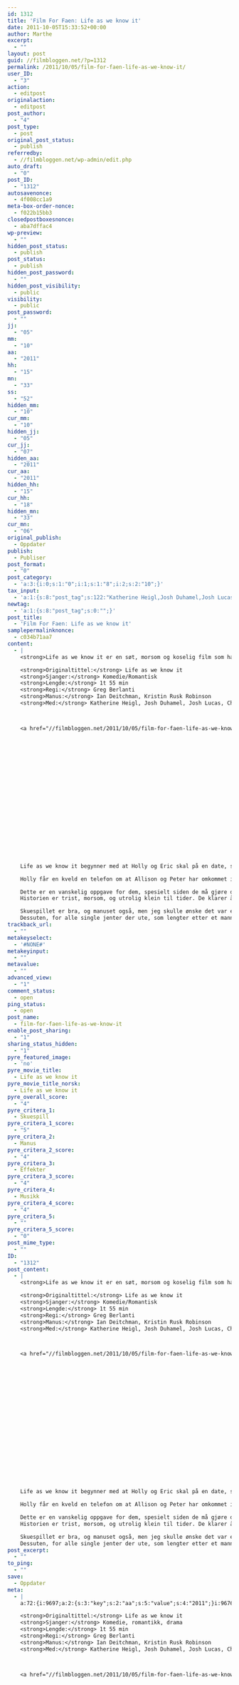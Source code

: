 ```yaml
---
id: 1312
title: 'Film For Faen: Life as we know it'
date: 2011-10-05T15:33:52+00:00
author: Marthe
excerpt:
  - ""
layout: post
guid: //filmbloggen.net/?p=1312
permalink: /2011/10/05/film-for-faen-life-as-we-know-it/
user_ID:
  - "3"
action:
  - editpost
originalaction:
  - editpost
post_author:
  - "4"
post_type:
  - post
original_post_status:
  - publish
referredby:
  - //filmbloggen.net/wp-admin/edit.php
auto_draft:
  - "0"
post_ID:
  - "1312"
autosavenonce:
  - 4f008cc1a9
meta-box-order-nonce:
  - f022b15bb3
closedpostboxesnonce:
  - aba7dffac4
wp-preview:
  - ""
hidden_post_status:
  - publish
post_status:
  - publish
hidden_post_password:
  - ""
hidden_post_visibility:
  - public
visibility:
  - public
post_password:
  - ""
jj:
  - "05"
mm:
  - "10"
aa:
  - "2011"
hh:
  - "15"
mn:
  - "33"
ss:
  - "52"
hidden_mm:
  - "10"
cur_mm:
  - "10"
hidden_jj:
  - "05"
cur_jj:
  - "07"
hidden_aa:
  - "2011"
cur_aa:
  - "2011"
hidden_hh:
  - "15"
cur_hh:
  - "18"
hidden_mn:
  - "33"
cur_mn:
  - "06"
original_publish:
  - Oppdater
publish:
  - Publiser
post_format:
  - "0"
post_category:
  - 'a:3:{i:0;s:1:"0";i:1;s:1:"8";i:2;s:2:"10";}'
tax_input:
  - 'a:1:{s:8:"post_tag";s:122:"Katherine Heigl,Josh Duhamel,Josh Lucas,Christina Hendricks,Hayes MacArthur,Jean Smart,Ian Deitchman,Kristin Rusk Robinson";}'
newtag:
  - 'a:1:{s:8:"post_tag";s:0:"";}'
post_title:
  - 'Film For Faen: Life as we know it'
samplepermalinknonce:
  - c034b71aa7
content:
  - |
    <strong>Life as we know it er en søt, morsom og koselig film som handler om Holly og Eric, som etter en katastrofal første date sitter de igjen med to ting felles: at de misliker hverandre og kjærligheten til fadderbarnet Sophie.<!--more--></strong>

    <strong>Originaltittel:</strong> Life as we know it
    <strong>Sjanger:</strong> Komedie/Romantisk
    <strong>Lengde:</strong> 1t 55 min
    <strong>Regi:</strong> Greg Berlanti
    <strong>Manus:</strong> Ian Deitchman, Kristin Rusk Robinson
    <strong>Med:</strong> Katherine Heigl, Josh Duhamel, Josh Lucas, Christina Hendricks, Hayes MacArthur, Jean Smart



    <a href="//filmbloggen.net/2011/10/05/film-for-faen-life-as-we-know-it/life-articlelarge/" rel="attachment wp-att-1314"><img class="alignleft size-full wp-image-1314" src="/wp-content/uploads//2011/10/LIFE-articleLarge.jpg" alt="" width="600" height="315" /></a>





















    Life as we know it begynner med at Holly og Eric skal på en date, som deres bestevenner, Peter og Allison har arrangert. Daten er en katastrofe, Eric er en time forsinket, og når han endelig dukker opp har han planer om å kjøre med Holly på en motorsykkel, noe Holly ikke er særlig begeistret for, så hun foreslår å kjøre sin smart bil. Men den gang ei. De rekker knapt å sette seg inn i bilen før de kaster inn håndkleet. Opp gjennom tiden tilbringer de allikevel mye tid sammen, siden Allison, Hollys beste venninne, og Peter, Erics bestevenn gifter seg og får datteren Sofie.

    Holly får en kveld en telefon om at Allison og Peter har omkommet i en bilulykke, og drar ned på politistasjonen. Eric kommer litt senere. De drar sammen hjem til Allison og Peter, og skal snakke med advokaten deres dagen etter. De får beskjeden om at Allison og Peter har satt opp dem begge til å ta seg av Sofie om de skulle dø.

    Dette er en vanskelig oppgave for dem, spesielt siden de må gjøre dette sammen.
    Historien er trist, morsom, og utrolig klein til tider. De klarer å sette historien så bra sammen, at det er vanskelig å unngå å kjenne seg igjen i situasjonen. Og det at ingen av dem egentlig vet noe om hvordan man tar seg av et barn fremmer de gode situasjonene veldig bra. Måten de har satt sammen karakterene på er utrolig morsom og fremmer disse kleine og spesielle situasjonene.

    Skuespillet er bra, og manuset også, men jeg skulle ønske det var en litt annen tvist i denne filmen, for det er lett å forutse hva som skjer videre, og det er ingen spesielle overraskende øyeblikk. Men filmen fungerer bra, selv om det er mye likt andre romantiske komedier.
    Dessuten, for alle single jenter der ute, som lengter etter et mannebein, så har denne filmen noen kjekkaser på lur.
trackback_url:
  - ""
metakeyselect:
  - '#NONE#'
metakeyinput:
  - ""
metavalue:
  - ""
advanced_view:
  - "1"
comment_status:
  - open
ping_status:
  - open
post_name:
  - film-for-faen-life-as-we-know-it
enable_post_sharing:
  - "1"
sharing_status_hidden:
  - "1"
pyre_featured_image:
  - 'no'
pyre_movie_title:
  - Life as we know it
pyre_movie_title_norsk:
  - Life as we know it
pyre_overall_score:
  - "4"
pyre_critera_1:
  - Skuespill
pyre_critera_1_score:
  - "5"
pyre_critera_2:
  - Manus
pyre_critera_2_score:
  - "4"
pyre_critera_3:
  - Effekter
pyre_critera_3_score:
  - "4"
pyre_critera_4:
  - Musikk
pyre_critera_4_score:
  - "4"
pyre_critera_5:
  - ""
pyre_critera_5_score:
  - "0"
post_mime_type:
  - ""
ID:
  - "1312"
post_content:
  - |
    <strong>Life as we know it er en søt, morsom og koselig film som handler om Holly og Eric, som etter en katastrofal første date sitter de igjen med to ting felles: at de misliker hverandre og kjærligheten til fadderbarnet Sophie.<!--more--></strong>

    <strong>Originaltittel:</strong> Life as we know it
    <strong>Sjanger:</strong> Komedie/Romantisk
    <strong>Lengde:</strong> 1t 55 min
    <strong>Regi:</strong> Greg Berlanti
    <strong>Manus:</strong> Ian Deitchman, Kristin Rusk Robinson
    <strong>Med:</strong> Katherine Heigl, Josh Duhamel, Josh Lucas, Christina Hendricks, Hayes MacArthur, Jean Smart



    <a href="//filmbloggen.net/2011/10/05/film-for-faen-life-as-we-know-it/life-articlelarge/" rel="attachment wp-att-1314"><img class="alignleft size-full wp-image-1314" src="/wp-content/uploads//2011/10/LIFE-articleLarge.jpg" alt="" width="600" height="315" /></a>





















    Life as we know it begynner med at Holly og Eric skal på en date, som deres bestevenner, Peter og Allison har arrangert. Daten er en katastrofe, Eric er en time forsinket, og når han endelig dukker opp har han planer om å kjøre med Holly på en motorsykkel, noe Holly ikke er særlig begeistret for, så hun foreslår å kjøre sin smart bil. Men den gang ei. De rekker knapt å sette seg inn i bilen før de kaster inn håndkleet. Opp gjennom tiden tilbringer de allikevel mye tid sammen, siden Allison, Hollys beste venninne, og Peter, Erics bestevenn gifter seg og får datteren Sofie.

    Holly får en kveld en telefon om at Allison og Peter har omkommet i en bilulykke, og drar ned på politistasjonen. Eric kommer litt senere. De drar sammen hjem til Allison og Peter, og skal snakke med advokaten deres dagen etter. De får beskjeden om at Allison og Peter har satt opp dem begge til å ta seg av Sofie om de skulle dø.

    Dette er en vanskelig oppgave for dem, spesielt siden de må gjøre dette sammen.
    Historien er trist, morsom, og utrolig klein til tider. De klarer å sette historien så bra sammen, at det er vanskelig å unngå å kjenne seg igjen i situasjonen. Og det at ingen av dem egentlig vet noe om hvordan man tar seg av et barn fremmer de gode situasjonene veldig bra. Måten de har satt sammen karakterene på er utrolig morsom og fremmer disse kleine og spesielle situasjonene.

    Skuespillet er bra, og manuset også, men jeg skulle ønske det var en litt annen tvist i denne filmen, for det er lett å forutse hva som skjer videre, og det er ingen spesielle overraskende øyeblikk. Men filmen fungerer bra, selv om det er mye likt andre romantiske komedier.
    Dessuten, for alle single jenter der ute, som lengter etter et mannebein, så har denne filmen noen kjekkaser på lur.
post_excerpt:
  - ""
to_ping:
  - ""
save:
  - Oppdater
meta:
  - |
    a:72:{i:9697;a:2:{s:3:"key";s:2:"aa";s:5:"value";s:4:"2011";}i:9676;a:2:{s:3:"key";s:6:"action";s:5:"value";s:8:"editpost";}i:9726;a:2:{s:3:"key";s:13:"advanced_view";s:5:"value";s:1:"1";}i:9685;a:2:{s:3:"key";s:13:"autosavenonce";s:5:"value";s:10:"9d91c419db";}i:9683;a:2:{s:3:"key";s:10:"auto_draft";s:5:"value";s:1:"0";}i:9687;a:2:{s:3:"key";s:20:"closedpostboxesnonce";s:5:"value";s:10:"57cf7a7e6d";}i:9727;a:2:{s:3:"key";s:14:"comment_status";s:5:"value";s:4:"open";}i:9719;a:2:{s:3:"key";s:7:"content";s:5:"value";s:2824:"<strong>Life as we know it er en søt, morsom og koselig film som handler om Holly og Eric, som etter en katastrofal første date sitter de igjen med to ting felles: at de misliker hverandre og kjærligheten til fadderbarnet Sophie.</strong>

    <strong>Originaltittel:</strong> Life as we know it
    <strong>Sjanger:</strong> Komedie, romantikk, drama
    <strong>Lengde:</strong> 1t 55 min
    <strong>Regi:</strong> Greg Berlanti
    <strong>Manus:</strong> Ian Deitchman, Kristin Rusk Robinson
    <strong>Med:</strong> Katherine Heigl, Josh Duhamel, Josh Lucas, Christina Hendricks, Hayes MacArthur, Jean Smart



    <a href="//filmbloggen.net/2011/10/05/film-for-faen-life-as-we-know-it/life-articlelarge/" rel="attachment wp-att-1314"><img class="alignleft size-full wp-image-1314" src="/wp-content/uploads//2011/10/LIFE-articleLarge.jpg" alt="" width="600" height="315" /></a>





















    Life as we know it begynner med at Holly og Eric skal på en date, som deres bestevenner, Peter og Allison har arrangert. Daten er en katastrofe, Eric er en time forsinket, og når han endelig dukker opp har han planer om å kjøre med Holly på en motorsykkel, noe Holly ikke er særlig begeistret for, så hun foreslår å kjøre sin smart bil. Men den gang ei. De rekker knapt å sette seg inn i bilen før de kaster inn håndkleet. Opp gjennom tiden tilbringer de allikevel mye tid sammen, siden Allison, Hollys beste venninne, og Peter, Erics bestevenn gifter seg og får datteren Sofie.

    Holly får en kveld en telefon om at Allison og Peter har omkommet i en bilulykke, og drar ned på politistasjonen. Eric kommer litt senere. De drar sammen hjem til Allison og Peter, og skal snakke med advokaten deres dagen etter. De får beskjeden om at Allison og Peter har satt opp dem begge til å ta seg av Sofie om de skulle dø.

    Dette er en vanskelig oppgave for dem, spesielt siden de må gjøre dette sammen.
    Historien er trist, morsom, og utrolig klein til tider. De klarer å sette historien så bra sammen, at det er vanskelig å unngå å kjenne seg igjen i situasjonen. Og det at ingen av dem egentlig vet noe om hvordan man tar seg av et barn fremmer de gode situasjonene veldig bra. Måten de har satt sammen karakterene på er utrolig morsom og fremmer disse kleine og spesielle situasjonene.

    Skuespillet er bra, og manuset også, men jeg skulle ønske det var en litt annen tvist i denne filmen, for det er lett å forutse hva som skjer videre, og det er ingen spesielle overraskende øyeblikk. Men filmen fungerer bra, selv om det er mye likt andre romantiske komedier.
    Dessuten, for alle single jenter der ute, som lengter etter et mannebein, så har denne filmen noen kjekkaser på lur.";}i:9706;a:2:{s:3:"key";s:6:"cur_aa";s:5:"value";s:4:"2011";}i:9708;a:2:{s:3:"key";s:6:"cur_hh";s:5:"value";s:2:"15";}i:9704;a:2:{s:3:"key";s:6:"cur_jj";s:5:"value";s:2:"05";}i:9702;a:2:{s:3:"key";s:6:"cur_mm";s:5:"value";s:2:"10";}i:9710;a:2:{s:3:"key";s:6:"cur_mn";s:5:"value";s:2:"33";}i:9730;a:2:{s:3:"key";s:19:"enable_post_sharing";s:5:"value";s:1:"1";}i:9720;a:2:{s:3:"key";s:7:"excerpt";s:5:"value";s:0:"";}i:9698;a:2:{s:3:"key";s:2:"hh";s:5:"value";s:2:"15";}i:9705;a:2:{s:3:"key";s:9:"hidden_aa";s:5:"value";s:4:"2011";}i:9707;a:2:{s:3:"key";s:9:"hidden_hh";s:5:"value";s:2:"15";}i:9703;a:2:{s:3:"key";s:9:"hidden_jj";s:5:"value";s:2:"05";}i:9701;a:2:{s:3:"key";s:9:"hidden_mm";s:5:"value";s:2:"10";}i:9709;a:2:{s:3:"key";s:9:"hidden_mn";s:5:"value";s:2:"33";}i:9691;a:2:{s:3:"key";s:20:"hidden_post_password";s:5:"value";s:0:"";}i:9689;a:2:{s:3:"key";s:18:"hidden_post_status";s:5:"value";s:7:"publish";}i:9692;a:2:{s:3:"key";s:22:"hidden_post_visibility";s:5:"value";s:6:"public";}i:9747;a:2:{s:3:"key";s:2:"ID";s:5:"value";s:4:"1312";}i:9695;a:2:{s:3:"key";s:2:"jj";s:5:"value";s:2:"05";}i:9686;a:2:{s:3:"key";s:20:"meta-box-order-nonce";s:5:"value";s:10:"dd6b774330";}i:9723;a:2:{s:3:"key";s:12:"metakeyinput";s:5:"value";s:0:"";}i:9722;a:2:{s:3:"key";s:13:"metakeyselect";s:5:"value";s:6:"#NONE#";}i:9724;a:2:{s:3:"key";s:9:"metavalue";s:5:"value";s:0:"";}i:9696;a:2:{s:3:"key";s:2:"mm";s:5:"value";s:2:"10";}i:9699;a:2:{s:3:"key";s:2:"mn";s:5:"value";s:2:"33";}i:9677;a:2:{s:3:"key";s:14:"originalaction";s:5:"value";s:8:"editpost";}i:9680;a:2:{s:3:"key";s:20:"original_post_status";s:5:"value";s:7:"publish";}i:9711;a:2:{s:3:"key";s:16:"original_publish";s:5:"value";s:8:"Oppdater";}i:9728;a:2:{s:3:"key";s:11:"ping_status";s:5:"value";s:4:"open";}i:9678;a:2:{s:3:"key";s:11:"post_author";s:5:"value";s:1:"4";}i:9748;a:2:{s:3:"key";s:12:"post_content";s:5:"value";s:2824:"<strong>Life as we know it er en søt, morsom og koselig film som handler om Holly og Eric, som etter en katastrofal første date sitter de igjen med to ting felles: at de misliker hverandre og kjærligheten til fadderbarnet Sophie.</strong>

    <strong>Originaltittel:</strong> Life as we know it
    <strong>Sjanger:</strong> Komedie, romantikk, drama
    <strong>Lengde:</strong> 1t 55 min
    <strong>Regi:</strong> Greg Berlanti
    <strong>Manus:</strong> Ian Deitchman, Kristin Rusk Robinson
    <strong>Med:</strong> Katherine Heigl, Josh Duhamel, Josh Lucas, Christina Hendricks, Hayes MacArthur, Jean Smart



    <a href="//filmbloggen.net/2011/10/05/film-for-faen-life-as-we-know-it/life-articlelarge/" rel="attachment wp-att-1314"><img class="alignleft size-full wp-image-1314" src="/wp-content/uploads//2011/10/LIFE-articleLarge.jpg" alt="" width="600" height="315" /></a>





















    Life as we know it begynner med at Holly og Eric skal på en date, som deres bestevenner, Peter og Allison har arrangert. Daten er en katastrofe, Eric er en time forsinket, og når han endelig dukker opp har han planer om å kjøre med Holly på en motorsykkel, noe Holly ikke er særlig begeistret for, så hun foreslår å kjøre sin smart bil. Men den gang ei. De rekker knapt å sette seg inn i bilen før de kaster inn håndkleet. Opp gjennom tiden tilbringer de allikevel mye tid sammen, siden Allison, Hollys beste venninne, og Peter, Erics bestevenn gifter seg og får datteren Sofie.

    Holly får en kveld en telefon om at Allison og Peter har omkommet i en bilulykke, og drar ned på politistasjonen. Eric kommer litt senere. De drar sammen hjem til Allison og Peter, og skal snakke med advokaten deres dagen etter. De får beskjeden om at Allison og Peter har satt opp dem begge til å ta seg av Sofie om de skulle dø.

    Dette er en vanskelig oppgave for dem, spesielt siden de må gjøre dette sammen.
    Historien er trist, morsom, og utrolig klein til tider. De klarer å sette historien så bra sammen, at det er vanskelig å unngå å kjenne seg igjen i situasjonen. Og det at ingen av dem egentlig vet noe om hvordan man tar seg av et barn fremmer de gode situasjonene veldig bra. Måten de har satt sammen karakterene på er utrolig morsom og fremmer disse kleine og spesielle situasjonene.

    Skuespillet er bra, og manuset også, men jeg skulle ønske det var en litt annen tvist i denne filmen, for det er lett å forutse hva som skjer videre, og det er ingen spesielle overraskende øyeblikk. Men filmen fungerer bra, selv om det er mye likt andre romantiske komedier.
    Dessuten, for alle single jenter der ute, som lengter etter et mannebein, så har denne filmen noen kjekkaser på lur.";}i:9749;a:2:{s:3:"key";s:12:"post_excerpt";s:5:"value";s:0:"";}i:9713;a:2:{s:3:"key";s:11:"post_format";s:5:"value";s:1:"0";}i:9684;a:2:{s:3:"key";s:7:"post_ID";s:5:"value";s:4:"1312";}i:9746;a:2:{s:3:"key";s:14:"post_mime_type";s:5:"value";s:0:"";}i:9729;a:2:{s:3:"key";s:9:"post_name";s:5:"value";s:32:"film-for-faen-life-as-we-know-it";}i:9694;a:2:{s:3:"key";s:13:"post_password";s:5:"value";s:0:"";}i:9690;a:2:{s:3:"key";s:11:"post_status";s:5:"value";s:7:"publish";}i:9717;a:2:{s:3:"key";s:10:"post_title";s:5:"value";s:33:"Film For Faen: Life as we know it";}i:9679;a:2:{s:3:"key";s:9:"post_type";s:5:"value";s:4:"post";}i:9712;a:2:{s:3:"key";s:7:"publish";s:5:"value";s:8:"Publiser";}i:9736;a:2:{s:3:"key";s:14:"pyre_critera_1";s:5:"value";s:9:"Skuespill";}i:9737;a:2:{s:3:"key";s:20:"pyre_critera_1_score";s:5:"value";s:1:"5";}i:9738;a:2:{s:3:"key";s:14:"pyre_critera_2";s:5:"value";s:5:"Manus";}i:9739;a:2:{s:3:"key";s:20:"pyre_critera_2_score";s:5:"value";s:1:"4";}i:9740;a:2:{s:3:"key";s:14:"pyre_critera_3";s:5:"value";s:8:"Effekter";}i:9741;a:2:{s:3:"key";s:20:"pyre_critera_3_score";s:5:"value";s:1:"4";}i:9742;a:2:{s:3:"key";s:14:"pyre_critera_4";s:5:"value";s:6:"Musikk";}i:9743;a:2:{s:3:"key";s:20:"pyre_critera_4_score";s:5:"value";s:1:"4";}i:9744;a:2:{s:3:"key";s:14:"pyre_critera_5";s:5:"value";s:0:"";}i:9745;a:2:{s:3:"key";s:20:"pyre_critera_5_score";s:5:"value";s:1:"0";}i:9732;a:2:{s:3:"key";s:19:"pyre_featured_image";s:5:"value";s:2:"no";}i:9733;a:2:{s:3:"key";s:16:"pyre_movie_title";s:5:"value";s:0:"";}i:9734;a:2:{s:3:"key";s:22:"pyre_movie_title_norsk";s:5:"value";s:0:"";}i:9735;a:2:{s:3:"key";s:18:"pyre_overall_score";s:5:"value";s:1:"4";}i:9681;a:2:{s:3:"key";s:10:"referredby";s:5:"value";s:44:"//filmbloggen.net/wp-admin/post-new.php";}i:9718;a:2:{s:3:"key";s:20:"samplepermalinknonce";s:5:"value";s:10:"c9cdccdc1b";}i:9755;a:2:{s:3:"key";s:4:"save";s:5:"value";s:8:"Oppdater";}i:9731;a:2:{s:3:"key";s:21:"sharing_status_hidden";s:5:"value";s:1:"1";}i:9700;a:2:{s:3:"key";s:2:"ss";s:5:"value";s:2:"52";}i:9750;a:2:{s:3:"key";s:7:"to_ping";s:5:"value";s:0:"";}i:9721;a:2:{s:3:"key";s:13:"trackback_url";s:5:"value";s:0:"";}i:9675;a:2:{s:3:"key";s:7:"user_ID";s:5:"value";s:1:"4";}i:9693;a:2:{s:3:"key";s:10:"visibility";s:5:"value";s:6:"public";}i:9688;a:2:{s:3:"key";s:10:"wp-preview";s:5:"value";s:0:"";}}
newcategory:
  - Nytt kategorinavn
newcategory_parent:
  - "-1"
post_author_override:
  - "4"
categories:
  - Komedie
  - Romantisk
tags:
  - Christina Hendricks
  - Hayes MacArthur
  - Ian Deitchman
  - Jean Smart
  - Josh Duhamel
  - Josh Lucas
  - Katherine Heigl
  - Kristin Rusk Robinson
---
```

**Life as we know it er en søt, morsom og koselig film som handler om Holly og Eric, som etter en katastrofal første date sitter de igjen med to ting felles: at de misliker hverandre og kjærligheten til fadderbarnet Sophie.<!--more-->**

**Originaltittel:** Life as we know it
**Sjanger:** Komedie/Romantisk
**Lengde:** 1t 55 min
**Regi:** Greg Berlanti
**Manus:** Ian Deitchman, Kristin Rusk Robinson
**Med:** Katherine Heigl, Josh Duhamel, Josh Lucas, Christina Hendricks, Hayes MacArthur, Jean Smart



<a href="//filmbloggen.net/2011/10/05/film-for-faen-life-as-we-know-it/life-articlelarge/" rel="attachment wp-att-1314"><img class="alignleft size-full wp-image-1314" src="/wp-content/uploads//2011/10/LIFE-articleLarge.jpg" alt="" width="600" height="315" /></a>





















Life as we know it begynner med at Holly og Eric skal på en date, som deres bestevenner, Peter og Allison har arrangert. Daten er en katastrofe, Eric er en time forsinket, og når han endelig dukker opp har han planer om å kjøre med Holly på en motorsykkel, noe Holly ikke er særlig begeistret for, så hun foreslår å kjøre sin smart bil. Men den gang ei. De rekker knapt å sette seg inn i bilen før de kaster inn håndkleet. Opp gjennom tiden tilbringer de allikevel mye tid sammen, siden Allison, Hollys beste venninne, og Peter, Erics bestevenn gifter seg og får datteren Sofie.

Holly får en kveld en telefon om at Allison og Peter har omkommet i en bilulykke, og drar ned på politistasjonen. Eric kommer litt senere. De drar sammen hjem til Allison og Peter, og skal snakke med advokaten deres dagen etter. De får beskjeden om at Allison og Peter har satt opp dem begge til å ta seg av Sofie om de skulle dø.

Dette er en vanskelig oppgave for dem, spesielt siden de må gjøre dette sammen.
Historien er trist, morsom, og utrolig klein til tider. De klarer å sette historien så bra sammen, at det er vanskelig å unngå å kjenne seg igjen i situasjonen. Og det at ingen av dem egentlig vet noe om hvordan man tar seg av et barn fremmer de gode situasjonene veldig bra. Måten de har satt sammen karakterene på er utrolig morsom og fremmer disse kleine og spesielle situasjonene.

Skuespillet er bra, og manuset også, men jeg skulle ønske det var en litt annen tvist i denne filmen, for det er lett å forutse hva som skjer videre, og det er ingen spesielle overraskende øyeblikk. Men filmen fungerer bra, selv om det er mye likt andre romantiske komedier.
Dessuten, for alle single jenter der ute, som lengter etter et mannebein, så har denne filmen noen kjekkaser på lur.
